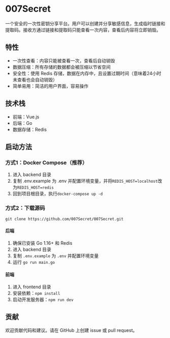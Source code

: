 # 007Secret

一个安全的一次性密钥分享平台。用户可以创建并分享敏感信息，生成临时链接和提取码。接收方通过链接和提取码只能查看一次内容，查看后内容将立即销毁。

## 特性

- 一次性查看：内容只能被查看一次，查看后自动销毁
- 数据压缩：所有存储的数据都会被压缩以节省空间
- 安全性：使用 Redis 存储，数据在内存中，且设置过期时间（意味着24小时未查看也会自动销毁）
- 简单易用：简洁的用户界面，容易操作

## 技术栈

- 前端：Vue.js
- 后端：Go
- 数据存储：Redis

## 启动方法

### 方式1：Docker Compose（推荐）
1. 进入 backend 目录
2. 复制 .env.example 为 .env 并配置环境变量，并将`REDIS_HOST=localhost`改为`REDIS_HOST=redis`
3. 回到项目根目录，执行`docker-compose up -d`

### 方式2：下载源码
`git clone https://github.com/007Secret/007Secret.git`

#### 后端
1. 确保已安装 Go 1.16+ 和 Redis
2. 进入 backend 目录
3. 复制 `.env.example` 为 `.env` 并配置环境变量
4. 运行 `go run main.go`

#### 前端
1. 进入 frontend 目录
2. 安装依赖：`npm install`
3. 启动开发服务器：`npm run dev` 

## 贡献
欢迎贡献代码和建议。请在 GitHub 上创建 issue 或 pull request。